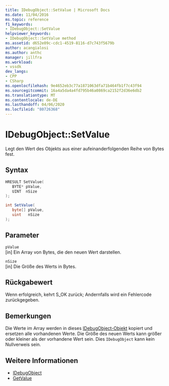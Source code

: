 ```yaml
---
title: IDebugObject::SetValue | Microsoft Docs
ms.date: 11/04/2016
ms.topic: reference
f1_keywords:
- IDebugObject::SetValue
helpviewer_keywords:
- IDebugObject::SetValue method
ms.assetid: d652e09c-cdc1-4519-8116-d7c743f5679b
author: acangialosi
ms.author: anthc
manager: jillfra
ms.workload:
- vssdk
dev_langs:
- CPP
- CSharp
ms.openlocfilehash: 9e4652eb3c77a1871063dfa71b464fb1f7c43f94
ms.sourcegitcommit: 16a4a5da4a4fd795b46a0869ca2152f2d36e6db2
ms.translationtype: MT
ms.contentlocale: de-DE
ms.lasthandoff: 04/06/2020
ms.locfileid: "80726368"
---
```

# <a name="idebugobjectsetvalue"></a>IDebugObject::SetValue
Legt den Wert des Objekts aus einer aufeinanderfolgenden Reihe von Bytes fest.

## <a name="syntax"></a>Syntax

```cpp
HRESULT SetValue( 
   BYTE* pValue,
   UINT  nSize
);
```

```csharp
int SetValue(
   byte[] pValue,
   uint   nSize
);
```

## <a name="parameters"></a>Parameter
`pValue`\
[in] Ein Array von Bytes, die den neuen Wert darstellen.

`nSize`\
[in] Die Größe des Werts in Bytes.

## <a name="return-value"></a>Rückgabewert
 Wenn erfolgreich, kehrt S_OK zurück; Andernfalls wird ein Fehlercode zurückgegeben.

## <a name="remarks"></a>Bemerkungen
 Die Werte im Array werden in dieses [IDebugObject-Objekt](../../../extensibility/debugger/reference/idebugobject.md) kopiert und ersetzen alle vorhandenen Werte. Die Größe des neuen Werts kann größer oder kleiner als der vorhandene Wert sein. Dies `IDebugObject` kann kein Nullverweis sein.

## <a name="see-also"></a>Weitere Informationen
- [IDebugObject](../../../extensibility/debugger/reference/idebugobject.md)
- [GetValue](../../../extensibility/debugger/reference/idebugobject-getvalue.md)
